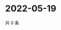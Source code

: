 # 2022-05-19

共 0 条

<!-- BEGIN WEIBO -->
<!-- 最后更新时间 Thu May 19 2022 15:16:16 GMT+0800 (China Standard Time) -->

<!-- END WEIBO -->
